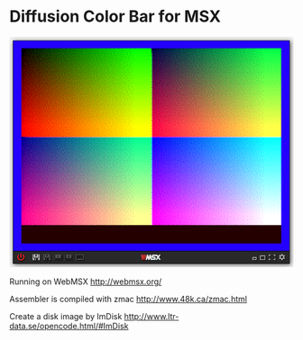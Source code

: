 # Diffusion Color Bar for MSX

![](images/diffmac.png)

Running on WebMSX
http://webmsx.org/

Assembler is compiled with zmac
http://www.48k.ca/zmac.html

Create a disk image by ImDisk
http://www.ltr-data.se/opencode.html/#ImDisk
